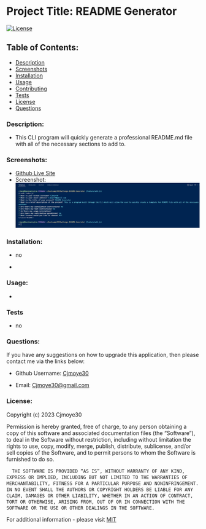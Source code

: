 
  # Project Title: README Generator

  [![License](https://img.shields.io/badge/License-MIT-blue.svg)](https://opensource.org/license/mit-0/)


  ## Table of Contents:
  - [Description](#description)
  - [Screenshots](#screenshots)
  - [Installation](#installation)
  - [Usage](#usage)
  - [Contributing](#contributing)
  - [Tests](#tests)
  - [License](#license)
  - [Questions](#questions)
  
  ### Description:

  - This CLI program will quickly generate a professional README.md file with all of the necessary sections to add to.


  ### Screenshots: 

  - [Github Live Site]()
  - Screenshot:
  ![CLI Interface](/assets/images/09README-generator.png)

  ### Installation:

  - no

  - 


  ### Usage:

  - 


  ### Tests
  - no

  ### Questions:

  If you have any suggestions on how to upgrade this application, then please contact me via the links below:
  - Github Username: [Cjmoye30](https://github.com/Cjmoye30) 

  - Email: Cjmoye30@gmail.com


  ### License:
  Copyright (c) 2023 Cjmoye30

  Permission is hereby granted, free of charge, to any person obtaining a copy of this software and associated documentation files (the “Software”), to deal in the Software without restriction, including without limitation the rights to use, copy, modify, merge, publish, distribute, sublicense, and/or sell copies of the Software, and to permit persons to whom the Software is furnished to do so.

      THE SOFTWARE IS PROVIDED “AS IS”, WITHOUT WARRANTY OF ANY KIND, EXPRESS OR IMPLIED, INCLUDING BUT NOT LIMITED TO THE WARRANTIES OF MERCHANTABILITY, FITNESS FOR A PARTICULAR PURPOSE AND NONINFRINGEMENT. IN NO EVENT SHALL THE AUTHORS OR COPYRIGHT HOLDERS BE LIABLE FOR ANY CLAIM, DAMAGES OR OTHER LIABILITY, WHETHER IN AN ACTION OF CONTRACT, TORT OR OTHERWISE, ARISING FROM, OUT OF OR IN CONNECTION WITH THE SOFTWARE OR THE USE OR OTHER DEALINGS IN THE SOFTWARE.

  For additional information  - please visit [MIT](https://opensource.org/license/mit-0/)

  